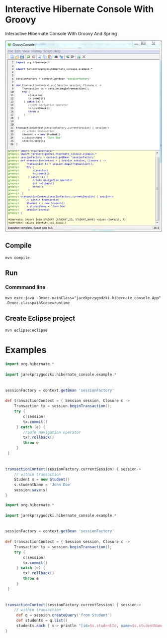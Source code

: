 Interactive Hibernate Console With Groovy
=========================================

Interactive Hibernate Console With Groovy And Spring

![Screenshot](images/hibernate-groovy-console.png)

Compile
-------
```
mvn compile
```

Run
---
### Commmand line
```
mvn exec:java -Dexec.mainClass="jarekprzygodzki.hibernate_console.App" -Dexec.classpathScope=runtime
```

Create Eclipse project
----------------------
```
mvn eclipse:eclipse
```

Examples
========

```groovy
import org.hibernate.*

import jarekprzygodzki.hibernate_console.example.*


sessionFactory = context.getBean 'sessionFactory'

def transactionContext = { Session session, Closure c -> 
    Transaction tx = session.beginTransaction();
    try {
        c(session)
        tx.commit()
     } catch (e) {
        //Safe navigation operator
        tx?.rollback()
        throw e
     }
 }


transactionContext(sessionFactory.currentSession) { session->
    // within transaction
    Student s = new Student()
    s.studentName = 'John Doe'
    session.save(s)
}
```

```groovy
import org.hibernate.*

import jarekprzygodzki.hibernate_console.example.*


sessionFactory = context.getBean 'sessionFactory'

def transactionContext = { Session session, Closure c -> 
    Transaction tx = session.beginTransaction();
    try {
        c(session)
        tx.commit()
     } catch (e) {
        tx?.rollback()
        throw e
     }
 }


transactionContext(sessionFactory.currentSession) { session->
    // within transaction
     def q = session.createQuery('from Student')
     def students = q.list()
     students.each { s-> println "[id=$s.studentId, name=$s.studentName]"}
}
```